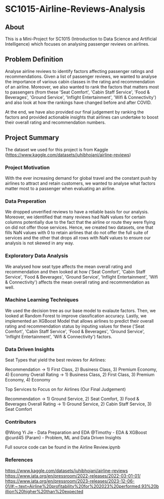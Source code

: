 # SC1015-Airline-Reviews-Analysis

## About
This is a Mini-Project for SC1015 (Introduction to Data Science and Artificial Intelligence) which focuses on analysing passenger reviews on airlines. 

## Problem Definition
Analyse airline reviews to identify factors affecting passenger ratings and recommendations. Given a list of passenger reviews, we wanted to analyse the importance of various cabin classes in the rating and recommendation of an airline. Moreover, we also wanted to rank the factors that matters most to passengers (from these 'Seat Comfort', 'Cabin Staff Service', 'Food & Beverages', 'Ground Service', 'Inflight Entertainment', 'Wifi & Connectivity') and also look at how the rankings have changed before and after COVID. 

At the end, we have also provided our final judgement by ranking the factors and provided actionable insights that airlines can undertake to boost their overall rating and recommendation numbers. 

## Project Summary 
The dataset we used for this project is from Kaggle (https://www.kaggle.com/datasets/juhibhojani/airline-reviews) 

### Project Motivation
With the ever increasing demand for global travel and the constant push by airlines to attract and retain customers, we wanted to analyse what factors matter most to a passenger when evaluating an airline. 

### Data Preperation
We dropped unverified reviews to have a reliable basis for our analysis. Moreover, we identified that many reviews had NaN values for certain columns potentially due to the fact that the airline or route they were flying on did not offer those services. Hence, we created two datasets, one that fills NaN values with 0 to retain airlines that do not offer the full suite of services and the other that drops all rows with NaN values to ensure our analysis is not skewed in any way. 

### Exploratory Data Analysis 
We analysed how seat type affects the mean overall rating and recommendation and then looked at how ('Seat Comfort', 'Cabin Staff Service', 'Food & Beverages', 'Ground Service', 'Inflight Entertainment', 'Wifi & Connectivity') affects the mean overall rating and recommendation as well. 

### Machine Learning Techniques
We used the decision tree as our base model to evalaute factors. Then, we looked at Random Forest to improve classfication accuracy. Lastly, we implemented an XGBoost Model that allows airlines to predict their overall rating and recommendation status by inputing values for these ('Seat Comfort', 'Cabin Staff Service', 'Food & Beverages', 'Ground Service', 'Inflight Entertainment', 'Wifi & Connectivity') factors. 

### Data Driven Insights 
Seat Types that yield the best reviews for Airlines:

Recommendation -> 1) First Class, 2) Business Class, 3) Premium Economy, 4) Economy
Overall Rating -> 1) Business Class, 2) First Class, 3) Premium Economy, 4) Economy

Top Services to Focus on for Airlines (Our Final Judgement)

Recommendation -> 1) Ground Service, 2) Seat Comfort, 3) Food & Beverages
Overall Rating -> 1) Ground Service, 2) Cabin Staff Service, 3) Seat Comfort

### Contributors
@Wong Yi Jie - Data Preparation and EDA
@Timothy - EDA & XGBoost
@curd45 (Param) - Problem, ML and Data Driven Insights

Full source code can be found in the Airline Review.ipynb


### References
https://www.kaggle.com/datasets/juhibhojani/airline-reviews
<br> https://www.iata.org/en/pressroom/2022-releases/2022-03-01-01/
<br> https://www.iata.org/en/pressroom/2023-releases/2023-12-06-01/#:~:text=Airline%20profitability%20for%202023%20performed,93%20billion%20higher%20than%20expected
